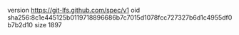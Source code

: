 version https://git-lfs.github.com/spec/v1
oid sha256:8c1e445125b0119718896686b7c7015d1078fcc727327b6d1c4955df0b7b2d10
size 1897
